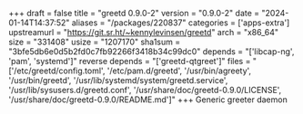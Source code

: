 +++
draft = false
title = "greetd 0.9.0-2"
version = "0.9.0-2"
date = "2024-01-14T14:37:52"
aliases = "/packages/220837"
categories = ['apps-extra']
upstreamurl = "https://git.sr.ht/~kennylevinsen/greetd"
arch = "x86_64"
size = "331408"
usize = "1207170"
sha1sum = "3bfe5db6e0d5b2fd0c7fb92266f3418b34c99dc0"
depends = "['libcap-ng', 'pam', 'systemd']"
reverse depends = "['greetd-qtgreet']"
files = "['/etc/greetd/config.toml', '/etc/pam.d/greetd', '/usr/bin/agreety', '/usr/bin/greetd', '/usr/lib/systemd/system/greetd.service', '/usr/lib/sysusers.d/greetd.conf', '/usr/share/doc/greetd-0.9.0/LICENSE', '/usr/share/doc/greetd-0.9.0/README.md']"
+++
Generic greeter daemon